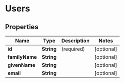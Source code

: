 

# Users


## Properties

| Name | Type | Description | Notes |
|------------ | ------------- | ------------- | -------------|
|**id** | **String** | (required)  |  [optional] |
|**familyName** | **String** |  |  [optional] |
|**givenName** | **String** |  |  [optional] |
|**email** | **String** |  |  [optional] |



